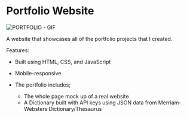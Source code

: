 # Portfolio Website

![PORTFOLIO - GIF](https://user-images.githubusercontent.com/79867856/115095322-78b92b80-9ee6-11eb-9143-e5bb09224f68.gif)

A website that showcases all of the portfolio projects that I created.

Features:
- Built using HTML, CSS, and JavaScript
- Mobile-responsive
- The portfolio includes;

  * The whole page mock up of a real website
  * A Dictionary built with API keys using JSON data from Merriam-Websters Dictionary/Thesaurus
 
